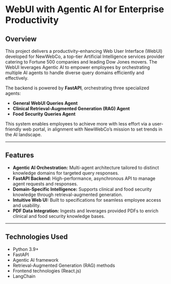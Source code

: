 # WebUI with Agentic AI for Enterprise Productivity

## Overview
This project delivers a productivity-enhancing Web User Interface (WebUI) developed for NewWebCo, a top-tier Artificial Intelligence services provider catering to Fortune 500 companies and leading Dow Jones movers. The WebUI leverages Agentic AI to empower employees by orchestrating multiple AI agents to handle diverse query domains efficiently and effectively.

The backend is powered by **FastAPI**, orchestrating three specialized agents:
- **General WebUI Queries Agent**
- **Clinical Retrieval-Augmented Generation (RAG) Agent**
- **Food Security Queries Agent**

This system enables employees to achieve more with less effort via a user-friendly web portal, in alignment with NewWebCo’s mission to set trends in the AI landscape.

---

## Features
- **Agentic AI Orchestration:** Multi-agent architecture tailored to distinct knowledge domains for targeted query responses.  
- **FastAPI Backend:** High-performance, asynchronous API to manage agent requests and responses.  
- **Domain-Specific Intelligence:** Supports clinical and food security knowledge through retrieval-augmented generation.  
- **Intuitive Web UI:** Built to specifications for seamless employee access and usability.  
- **PDF Data Integration:** Ingests and leverages provided PDFs to enrich clinical and food security knowledge bases.

---

## Technologies Used
- Python 3.9+  
- FastAPI  
- Agentic AI framework  
- Retrieval-Augmented Generation (RAG) methods  
- Frontend technologies (React.js)
- LangChain


